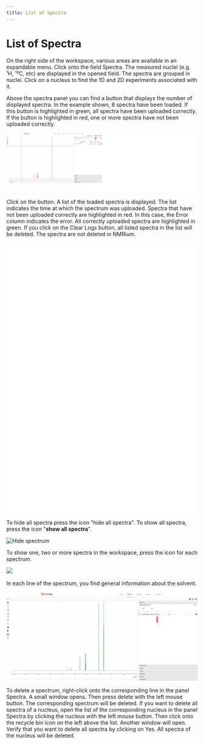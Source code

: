 ```yaml
---
title: List of Spectra
---
```


# List of Spectra

On the right side of the workspace, various areas are available in an expandable menu. Click onto the field Spectra. The measured nuclei (e.g. ¹H, ¹³C, etc) are displayed in the opened field. The spectra are grouped in nuclei. Click on a nucleus to find the 1D and 2D experiments associated with it. 

Above the spectra panel you can find a button that displays the number of displayed spectra. In the example shown, 8 spectra have been loaded. If this button is highlighted in green, all spectra have been uploaded correctly. If the button is highlighted in red, one or more spectra have not been uploaded correctly. 

![](./korrekte_Spektren.svg)

Click on the button. A list of the loaded spectra is displayed. The list indicates the time at which the spectrum was uploaded. Spectra that have not been uploaded correctly are highlighted in red. In this case, the Error column indicates the error. All correctly uploaded spectra are highlighted in green. If you click on the Clear Logs button, all listed spectra in the list will be deleted. The spectra are not deleted in NMRium. 

![](./korrekte_Spektren2.svg)

To hide all spectra press the icon "hide all spectra". To show all spectra, press the icon "**show all spectra**". 

![Hide spectrum](./Hide.gif)

To show one, two or more spectra in the workspace, press the icon for each spectrum. 

![](./show_Spectra.gif)

In each line of the spectrum, you find general information about the solvent.

![](./solvent.svg)

To delete a spectrum, right-click onto the corresponding line in the panel Spectra. A small window opens. Then press delete with the left mouse button. The corresponding spectrum will be deleted. If you want to delete all spectra of a nucleus, open the list of the corresponding nucleus in the panel Spectra by clicking the nucleus with the left mouse button. Then click onto the recycle bin icon on the left above the list. Another window will open. Verify that you want to delete all spectra by clicking on Yes. All spectra of the nucleus will be deleted.







